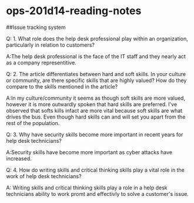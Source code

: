 # ops-201d14-reading-notes
##Issue tracking system

Q: 1. What role does the help desk professional play within an organization, particularly in relation to customers?

A:The help desk professional is the face of the IT staff and they nearly act as a company representitive.

Q: 2. The article differentiates between hard and soft skills. In your culture or community, are there specific skills that are highly valued? How do they compare to the skills mentioned in the article?

A:In my culture/community it seems as though soft skills are more valued, however it is more outwardly spoken that hard skills are preferred. I've observed that softs kills infact are more vital because soft skills are what drives the bus. Even though hard skills can and will set you apart from the rest of the population. 

Q: 3. Why have security skills become more important in recent years for help desk technicians?

A:Security skills have become more important as cyber attacks have increased.

Q: 4. How do writing skills and critical thinking skills play a vital role in the work of help desk technicians?

A: Writing skills and critical thinking skills play a role in a help desk technicians ability to work promt and effectivly to solve a customer's issue.


